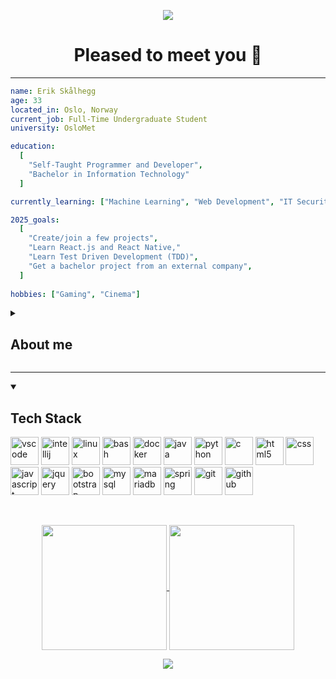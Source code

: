 <!-- Header -->
<p align="center">
	<img src="https://capsule-render.vercel.app/api?type=waving&color=timeAuto&height=200&section=header&text=Hello%20there!&fontSize=80&fontAlignY=40"/>
</p>

<h1 align="center">
  Pleased to meet you 🍵
</h1>

---
<!-- About me (code version) -->
```yaml
name: Erik Skålhegg
age: 33  
located_in: Oslo, Norway  
current_job: Full-Time Undergraduate Student  
university: OsloMet  

education:  
  [  
    "Self-Taught Programmer and Developer",  
    "Bachelor in Information Technology"  
  ]  

currently_learning: ["Machine Learning", "Web Development", "IT Security"]  

2025_goals:
  [
    "Create/join a few projects",
    "Learn React.js and React Native,"
	"Learn Test Driven Development (TDD)",
    "Get a bachelor project from an external company",
  ]
 
hobbies: ["Gaming", "Cinema"]
```

<!-- About me (text version)-->
<details>
	<p align="left">
		<summary><h2>About me</h2></summary>
		I am an IT student at OsloMet University in Oslo, currently pursuing my second attempt at becoming a full-time full-stack developer. I am in my third year (junior) and eager to enhance my development skills, understanding, and expertise by actively engaging with development communities. My goal is to shift from the theoretical approach taught at university to a more hands-on, practical learning method by contributing to and participating in real-world development projects. This transition will help me move beyond isolated student assignments and bridge the gap between being a student and becoming an active developer.
	</p>
</details>

---
<!-- Tech Stack -->
<details open>
		<summary><h2>Tech Stack</h2></summary>
		<p align="left">
		<img src="https://cdn.jsdelivr.net/gh/devicons/devicon@latest/icons/vscode/vscode-original-wordmark.svg" alt="vscode" width="45" height="45"/>  
		<img src="https://cdn.jsdelivr.net/gh/devicons/devicon@latest/icons/intellij/intellij-original.svg" alt="intellij" width="45" height="45"/>
        <img src="https://cdn.jsdelivr.net/gh/devicons/devicon@latest/icons/linux/linux-original.svg" alt="linux" width="45" height="45"/>
        <img src="https://cdn.jsdelivr.net/gh/devicons/devicon/icons/bash/bash-original.svg" alt="bash" width="45" height="45"/>
		<img src="https://cdn.jsdelivr.net/gh/devicons/devicon@latest/icons/docker/docker-original-wordmark.svg" alt="docker" width="45" height="45"/>
		<img src="https://cdn.jsdelivr.net/gh/devicons/devicon@latest/icons/java/java-original-wordmark.svg" alt="java" width="45" height="45"/>
		<img src="https://cdn.jsdelivr.net/gh/devicons/devicon@latest/icons/python/python-original-wordmark.svg" alt="python" width="45" height="45"/>
		<img src="https://cdn.jsdelivr.net/gh/devicons/devicon@latest/icons/c/c-original.svg" alt="c" width="45" height="45"/>  
		<img src="https://cdn.jsdelivr.net/gh/devicons/devicon@latest/icons/html5/html5-original-wordmark.svg" alt="html5" width="45" height="45"/>
		<img src="https://cdn.jsdelivr.net/gh/devicons/devicon@latest/icons/css3/css3-original-wordmark.svg" alt="css" width="45" height="45"/>
		<img src="https://cdn.jsdelivr.net/gh/devicons/devicon@latest/icons/javascript/javascript-original.svg" alt="javascript" width="45" height="45"/>
		<img src="https://cdn.jsdelivr.net/gh/devicons/devicon@latest/icons/jquery/jquery-original-wordmark.svg" alt="jquery" width="45" height="45"/>
		<img src="https://cdn.jsdelivr.net/gh/devicons/devicon@latest/icons/bootstrap/bootstrap-original-wordmark.svg" alt="bootstrap" width="45" height="45"/>
		<img src="https://cdn.jsdelivr.net/gh/devicons/devicon@latest/icons/mysql/mysql-original-wordmark.svg" alt="mysql" width="45" height="45"/>
        <img src="https://cdn.jsdelivr.net/gh/devicons/devicon@latest/icons/mariadb/mariadb-original-wordmark.svg" alt="mariadb" width="45" height="45"/>
        <img src="https://cdn.jsdelivr.net/gh/devicons/devicon@latest/icons/spring/spring-original-wordmark.svg" alt="spring" width="45" height="45"/>
		<img src="https://cdn.jsdelivr.net/gh/devicons/devicon@latest/icons/git/git-original-wordmark.svg" alt="git" width="45" height="45"/>
		<img src="https://cdn.jsdelivr.net/gh/devicons/devicon@latest/icons/github/github-original-wordmark.svg" alt="github" width="45" height="45"/>
		</p>
</details>
<br>

<!-- Readme-stat-cards and top-languages-card -->
<p align="center">
	<a href="https://github.com/erska3276/github-readme-stats">
		<img height=200 align="center" src="https://github-readme-stats-delta-one-70.vercel.app/api?username=erska3276&show_icons=true&theme=gotham&cache_seconds=21600&count_private=true" />
	</a>
	<a href="https://github.com/erska3276/github-readme-stats">
  	    <img height=200 align="center" src="https://github-readme-stats-delta-one-70.vercel.app/api/top-langs?username=erska3276&layout=compact&theme=gotham&langs_count=8&card_width=320&cache_seconds=21600&count_private=true&hide=jupyter%20notebook" />
	</a>
</p>

<!-- Footer -->
<p align="center">
	<img src="https://capsule-render.vercel.app/api?type=waving&color=timeAuto&height=100&section=footer&"/>
</p>
